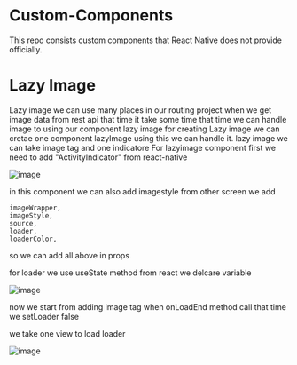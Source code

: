 # Custom-Components
This repo consists custom components that React Native does not provide officially.


# Lazy Image
Lazy image we can use many places in our routing project when we get image data from rest api that time it take some time that time we can handle image to using our component lazy
image
  for creating Lazy image we can cretae one component lazyImage using this we can handle it. lazy image we can take image tag and one indicatore For lazyimage component first we need to add "ActivityIndicator" from react-native
 
  
![image](https://user-images.githubusercontent.com/4476493/136534262-26d465fd-f924-47d2-a1e5-932314dc2c77.png)

 in this component we can also add imagestyle from other screen we add  
    
    imageWrapper,
    imageStyle,
    source,
    loader,
    loaderColor,

so we can add all above in props

for loader we use useState method from react we delcare variable

![image](https://user-images.githubusercontent.com/4476493/136534951-9d4b15b0-80ea-4b53-bfd4-fbdbfb9a2dba.png)

now we start from adding image tag when onLoadEnd method call that time we setLoader false


we take one view to load loader

![image](https://user-images.githubusercontent.com/4476493/136535331-280c2bf7-7b6b-420a-8cc3-9b812defb028.png)



